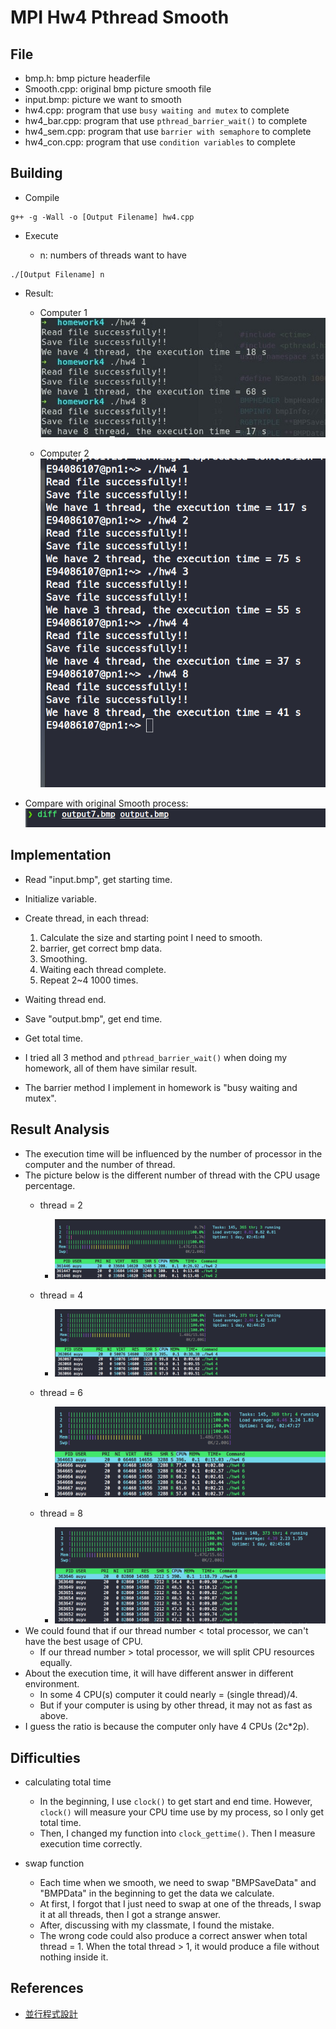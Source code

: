 # MPI Hw4 Pthread Smooth

## File

- bmp.h: bmp picture headerfile   
- Smooth.cpp: original bmp picture smooth file  
- input.bmp: picture we want to smooth
- hw4.cpp: program that use `busy waiting and mutex` to complete  
- hw4_bar.cpp: program that use `pthread_barrier_wait()` to complete  
- hw4_sem.cpp: program that use `barrier with semaphore` to complete  
- hw4_con.cpp: program that use `condition variables` to complete  

## Building

- Compile

```bash=
g++ -g -Wall -o [Output Filename] hw4.cpp
```

- Execute

  - n: numbers of threads want to have

```bash=
./[Output Filename] n
```

- Result:  
  
  - Computer 1
  ![](https://raw.githubusercontent.com/auyu0408/MPI_hw4/master/result_screenshot/res_1.jpg)

  - Computer 2
  ![](https://raw.githubusercontent.com/auyu0408/MPI_hw4/master/result_screenshot/res_2.png)

- Compare with original Smooth process:
  ![](https://raw.githubusercontent.com/auyu0408/MPI_hw4/master/result_screenshot/diff.png)

## Implementation

- Read "input.bmp", get starting time.
- Initialize variable.
- Create thread, in each thread:
  1. Calculate the size and starting point I need to smooth.
  2. barrier, get correct bmp data.
  3. Smoothing.
  4. Waiting each thread complete.
  5. Repeat 2~4 1000 times.
- Waiting thread end.
- Save "output.bmp", get end time.
- Get total time.

- I tried all 3 method and `pthread_barrier_wait()` when doing my homework, all of them have similar result. 
- The barrier method I implement in homework is "busy waiting and mutex".

## Result Analysis

- The execution time will be influenced by the number of processor in the computer and the number of thread.  
- The picture below is the different number of thread with the CPU usage percentage.
  - thread = 2
    - ![](https://raw.githubusercontent.com/auyu0408/MPI_hw4/master/result_screenshot/thread_2.png)
  
  - thread = 4
    - ![](https://raw.githubusercontent.com/auyu0408/MPI_hw4/master/result_screenshot/thread_4.png)
  
  - thread = 6
    - ![](https://raw.githubusercontent.com/auyu0408/MPI_hw4/master/result_screenshot/thread_6.png)
  
  - thread = 8  
    - ![](https://raw.githubusercontent.com/auyu0408/MPI_hw4/master/result_screenshot/thread_8.png)
- We could found that if our thread number < total processor, we can't have the best usage of CPU.
  - If our thread number > total processor, we will split CPU resources equally.
- About the execution time, it will have different answer in different environment.
   - In some 4 CPU(s) computer it could nearly = (single thread)/4.
   - But if your computer is using by other thread, it may not as fast as above.  
- I guess the ratio is because the computer only have 4 CPUs (2c*2p).

## Difficulties

- calculating total time
  - In the beginning, I use `clock()` to get start and end time.  However, `clock()` will measure your CPU time use by my process, so I only get total time.  
  - Then, I changed my function into `clock_gettime()`.  Then I measure execution time correctly.  

- swap function
  - Each time when we smooth, we need to swap "BMPSaveData" and "BMPData" in the beginning to get the data we calculate.  
  - At first, I forgot that I just need to swap at one of the threads, I swap it at all threads, then I got a strange answer.
  - After, discussing with my classmate, I found the mistake.  
  - The wrong code could also produce a correct answer when total thread = 1. When the total thread > 1, it would produce a  file without nothing inside it.

## References

- [並行程式設計](https://hackmd.io/@sysprog/concurrency)

